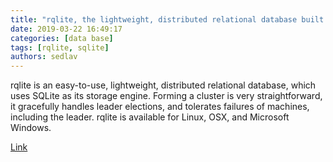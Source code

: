 ```yaml
---
title: "rqlite, the lightweight, distributed relational database built on SQLite"
date: 2019-03-22 16:49:17
categories: [data base]
tags: [rqlite, sqlite]
authors: sedlav
---
```

        

rqlite is an easy-to-use, lightweight, distributed relational database, which uses SQLite as its storage engine. Forming a cluster is very straightforward, it gracefully handles leader elections, and tolerates failures of machines, including the leader. rqlite is available for Linux, OSX, and Microsoft Windows.

[Link](https://github.com/rqlite/rqlite)
